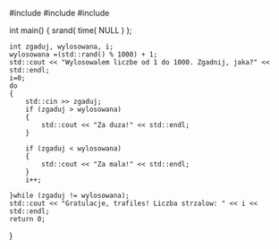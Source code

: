 #include <iostream>
#include <cstdlib>
#include <ctime>

int main()
{
    srand( time( NULL ) );

    int zgaduj, wylosowana, i;
    wylosowana =(std::rand() % 1000) + 1;
    std::cout << "Wylosowalem liczbe od 1 do 1000. Zgadnij, jaka?" << std::endl;
    i=0;
    do
    {
        std::cin >> zgaduj;
        if (zgaduj > wylosowana)
        {
            std::cout << "Za duza!" << std::endl;
        }

        if (zgaduj < wylosowana)
        {
            std::cout << "Za mala!" << std::endl;
        }
        i++;

    }while (zgaduj != wylosowana);
    std::cout << "Gratulacje, trafiles! Liczba strzalow: " << i << std::endl;
    return 0;
}
